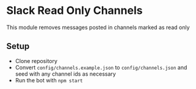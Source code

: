 # Slack Read Only Channels

This module removes messages posted in channels marked as read only

## Setup

- Clone repository
- Convert `config/channels.example.json` to `config/channels.json` and seed with any channel ids as necessary
- Run the bot with `npm start`
